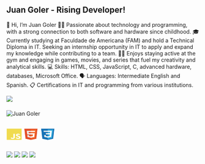 ## Juan Goler - Rising Developer!

👋 Hi, I’m Juan Goler
👨‍💻 Passionate about technology and programming, with a strong connection to both software and hardware since childhood.
🎓 Currently studying at Faculdade de Americana (FAM) and hold a Technical Diploma in IT. Seeking an internship opportunity in IT to apply and expand my knowledge while contributing to a team.
🏋️‍♂️ Enjoys staying active at the gym and engaging in games, movies, and series that fuel my creativity and analytical skills.
💻 Skills: HTML, CSS, JavaScript, C, advanced hardware, databases, Microsoft Office.
🗣 Languages: Intermediate English and Spanish.
📋 Certifications in IT and programming from various institutions.

<picture>
  <source
    srcset="https://github-readme-stats.vercel.app/api?username=juangoler&show_icons=true&theme=dark"
    media="(prefers-color-scheme: dark)"
  />
  <source
    srcset="https://github-readme-stats.vercel.app/api?username=juangoler&show_icons=true"
    media="(prefers-color-scheme: light), (prefers-color-scheme: no-preference)"
  />
  <img src="https://github-readme-stats.vercel.app/api?username=juangoler&show_icons=true" />
</picture>

<p>
  <img align="middle" src="https://github-readme-stats.vercel.app/api/top-langs/?username=juangoler&layout=compact&theme=dark&title_color=268bd2" alt="Juan Goler" />
</p>

<div style="display: inline_block"><br>
  <img align="center" alt="Juan-Js" height="30" width="40" src="https://raw.githubusercontent.com/devicons/devicon/master/icons/javascript/javascript-plain.svg">
  <img align="center" alt="Juan-HTML" height="30" width="40" src="https://raw.githubusercontent.com/devicons/devicon/master/icons/html5/html5-original.svg">
  <img align="center" alt="Juan-CSS" height="30" width="40" src="https://raw.githubusercontent.com/devicons/devicon/master/icons/css3/css3-original.svg">
</div>
  
  ##
 
<div> 
  <a href="https://www.instagram.com/juangolerr/" target="_blank"><img src="https://img.shields.io/badge/-Instagram-%23E4405F?style=for-the-badge&logo=instagram&logoColor=white" target="_blank"></a>
 	<a href="https://www.twitch.tv/juangolerr" target="_blank"><img src="https://img.shields.io/badge/Twitch-9146FF?style=for-the-badge&logo=twitch&logoColor=white" target="_blank"></a>
  <a href = "mailto:contatojuangoler@gmail.com"><img src="https://img.shields.io/badge/-Gmail-%23333?style=for-the-badge&logo=gmail&logoColor=white" target="_blank"></a>
  <a href="https://www.linkedin.com/in/juangolerr/" target="_blank"><img src="https://img.shields.io/badge/-LinkedIn-%230077B5?style=for-the-badge&logo=linkedin&logoColor=white" target="_blank"></a> 
  
</div>
